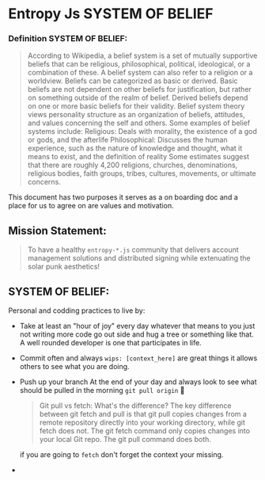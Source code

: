 # Entropy Js SYSTEM OF BELIEF

### Definition SYSTEM OF BELIEF:

> According to Wikipedia, a belief system is a set of mutually supportive beliefs
> that can be religious, philosophical, political, ideological, or a combination
> of these. A belief system can also refer to a religion or a worldview.
> Beliefs can be categorized as basic or derived. Basic beliefs are not dependent
> on other beliefs for justification, but rather on something outside of the realm
> of belief. Derived beliefs depend on one or more basic beliefs for their validity.
> Belief system theory views personality structure as an organization of beliefs,
> attitudes, and values concerning the self and others.
> Some examples of belief systems include:
> Religious: Deals with morality, the existence of a god or gods, and the afterlife
> Philosophical: Discusses the human experience, such as the nature of knowledge
> and thought, what it means to exist, and the definition of reality
> Some estimates suggest that there are roughly 4,200 religions, churches,
> denominations, religious bodies, faith groups, tribes, cultures, movements,
> or ultimate concerns.

This document has two purposes it serves as a on boarding doc and
a place for us to agree on are values and motivation.

## Mission Statement:

> To have a healthy `entropy-*.js` community that delivers account management solutions and distributed signing while extenuating the solar punk aesthetics!

## SYSTEM OF BELIEF:

Personal and codding practices to live by:

- Take at least an "hour of joy" every day whatever that means to you just not writing more code
  go out side and hug a tree or something like that. A well rounded developer is one that participates in life.

- Commit often and always
  `wips: [context_here]` are great things it allows others to see what you are doing.

- Push up your branch At the end of your day and always look to see what should be pulled in the morning
  `git pull origin` :yellow_heart:

  > Git pull vs fetch: What's the difference?
  > The key difference between git fetch and pull is that git pull copies changes from a remote repository directly into your working directory, while git fetch does not. The git fetch command only copies changes into your local Git repo. The git pull command does both.

  if you are going to `fetch` don't forget the context your missing.

-

